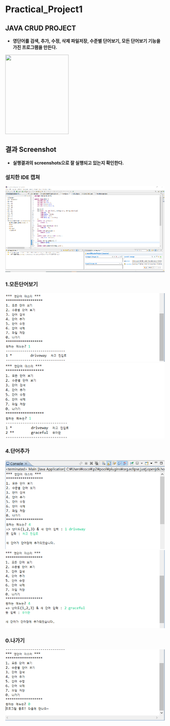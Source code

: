 # Practical_Project1
## JAVA CRUD PROJECT
- **영단어를 검색, 추가, 수정, 삭제 파일저장, 수준별 단어보기, 모든 단어보기 기능을 가진 프로그램을 만든다.**       
<img src="https://user-images.githubusercontent.com/104772331/188791383-4fa60120-6800-460b-847f-10a32fef3873.PNG" width="200" height = "250" >  

## 결과  Screenshot
- **실행결과의 screenshots으로 잘 실행되고 있는지 확인한다.**
### 설치한 IDE 캡쳐
<img src = "./sreenshots/실행화면.png">

### 1.모든단어보기
<img src = "./sreenshots/단어보기1.PNG">
<img src = "./sreenshots/단어보기2.PNG">

### 4.단어추가
<img src = "./sreenshots/단어추가1.PNG">
<img src = "./sreenshots/단어추가2.PNG">

### 0.나가기
<img src = "./sreenshots/나가기.PNG">
